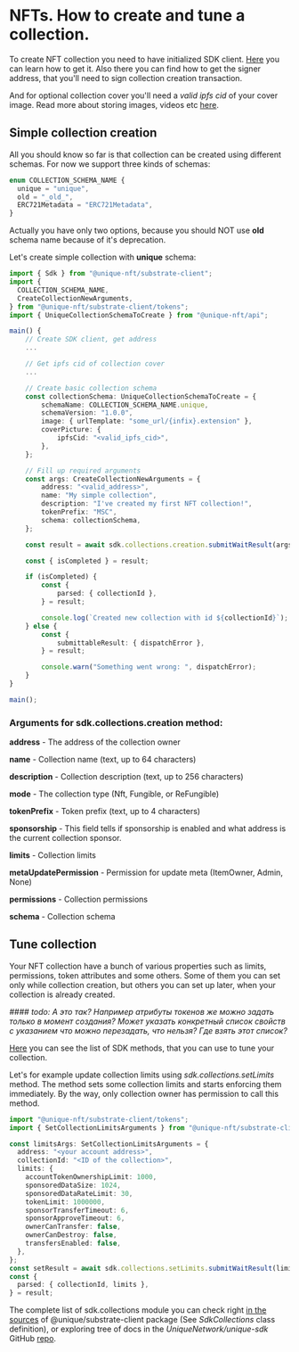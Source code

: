 # NFTs. How to create and tune a collection.

To create NFT collection you need to have initialized SDK client. [Here](./examplesSDK.md) you can learn how to get it. Also there you can find how to get the signer address, that you'll need to sign collection creation transaction.

And for optional collection cover you'll need a _valid ipfs cid_ of your cover image. Read more about storing images, videos etc [here](./store-files.md).

## Simple collection creation

All you should know so far is that collection can be created using different schemas. For now we support three kinds of schemas:

```typescript
enum COLLECTION_SCHEMA_NAME {
  unique = "unique",
  old = "_old_",
  ERC721Metadata = "ERC721Metadata",
}
```

Actually you have only two options, because you should NOT use **old** schema name because of it's deprecation.

Let's create simple collection with **unique** schema:

```typescript
import { Sdk } from "@unique-nft/substrate-client";
import {
  COLLECTION_SCHEMA_NAME,
  CreateCollectionNewArguments,
} from "@unique-nft/substrate-client/tokens";
import { UniqueCollectionSchemaToCreate } from "@unique-nft/api";

main() {
    // Create SDK client, get address
    ...

    // Get ipfs cid of collection cover
    ...

    // Create basic collection schema
    const collectionSchema: UniqueCollectionSchemaToCreate = {
        schemaName: COLLECTION_SCHEMA_NAME.unique,
        schemaVersion: "1.0.0",
        image: { urlTemplate: "some_url/{infix}.extension" },
        coverPicture: {
            ipfsCid: "<valid_ipfs_cid>",
        },
    };

    // Fill up required arguments
    const args: CreateCollectionNewArguments = {
        address: "<valid_address>",
        name: "My simple collection",
        description: "I've created my first NFT collection!",
        tokenPrefix: "MSC",
        schema: collectionSchema,
    };

    const result = await sdk.collections.creation.submitWaitResult(args);

    const { isCompleted } = result;

    if (isCompleted) {
        const {
            parsed: { collectionId },
        } = result;

        console.log(`Created new collection with id ${collectionId}`);
    } else {
        const {
            submittableResult: { dispatchError },
        } = result;

        console.warn("Something went wrong: ", dispatchError);
    }
}

main();

```

### Arguments for sdk.collections.creation method:

**address** - The address of the collection owner

**name** - Collection name (text, up to 64 characters)

**description** - Collection description (text, up to 256 characters)

**mode** - The collection type (Nft, Fungible, or ReFungible)

**tokenPrefix** - Token prefix (text, up to 4 characters)

**sponsorship** - This field tells if sponsorship is enabled and what address is the current collection sponsor.

**limits** - Collection limits

**metaUpdatePermission** - Permission for update meta (ItemOwner, Admin, None)

**permissions** - Collection permissions

**schema** - Collection schema

## Tune collection

Your NFT collection have a bunch of various properties such as limits, permissions, token attributes and some others. Some of them you can set only while collection creation, but others you can set up later, when your collection is already created.

_#### todo: А это так? Например атрибуты токенов же можно задать только в момент создания? Может указать конкретный список свойств с указанием что можно перезадать, что нельзя? Где взять этот список?_

[Here](https://github.com/UniqueNetwork/unique-sdk/tree/master/packages/substrate-client/tokens/methods/collection) you can see the list of SDK methods, that you can use to tune your collection.

Let's for example update collection limits using _sdk.collections.setLimits_ method. The method sets some collection limits and starts enforcing them immediately. By the way, only collection owner has permission to call this method.

```typescript
import "@unique-nft/substrate-client/tokens";
import { SetCollectionLimitsArguments } from "@unique-nft/substrate-client/tokens/types";

const limitsArgs: SetCollectionLimitsArguments = {
  address: "<your account address>",
  collectionId: "<ID of the collection>",
  limits: {
    accountTokenOwnershipLimit: 1000,
    sponsoredDataSize: 1024,
    sponsoredDataRateLimit: 30,
    tokenLimit: 1000000,
    sponsorTransferTimeout: 6,
    sponsorApproveTimeout: 6,
    ownerCanTransfer: false,
    ownerCanDestroy: false,
    transfersEnabled: false,
  },
};
const setResult = await sdk.collections.setLimits.submitWaitResult(limitsArgs);
const {
  parsed: { collectionId, limits },
} = result;
```

The complete list of sdk.collections module you can check right [in the sources](https://github.com/UniqueNetwork/unique-sdk/blob/master/packages/substrate-client/tokens/sdk-collections.ts) of @unique/substrate-client package (See _SdkCollections_ class definition), or exploring tree of docs in the _UniqueNetwork/unique-sdk_ GitHub [repo](https://github.com/UniqueNetwork/unique-sdk/tree/master/packages/substrate-client/tokens).
